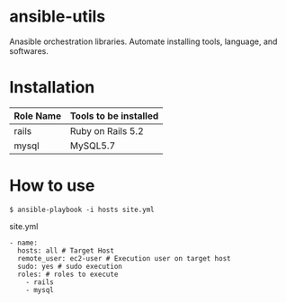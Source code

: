# ansible-utils

Anasible orchestration libraries. Automate installing tools, language, and softwares. 

# Installation

|Role Name  |Tools to be installed  |
|---|---|
|rails  |Ruby on Rails 5.2  |
|mysql  |MySQL5.7  |

# How to use

```
$ ansible-playbook -i hosts site.yml
```

site.yml
```
- name: 
  hosts: all # Target Host
  remote_user: ec2-user # Execution user on target host
  sudo: yes # sudo execution
  roles: # roles to execute
    - rails
    - mysql
```
